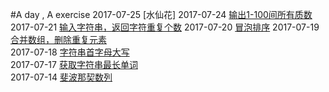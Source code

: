 #A day , A exercise
2017-07-25 [水仙花]
2017-07-24 [输出1-100间所有质数](zhishu.js)
2017-07-21 [输入字符串，返回字符重复个数]() 
2017-07-20 [冒泡排序]()
2017-07-19 [合并数组，删除重复元素](mergeArrays.js)  
2017-07-18 [字符串首字母大写](changeUpperWord.js)  
2017-07-17 [获取字符串最长单词](getLongestWord.js)  
2017-07-14 [斐波那契数列](feibo.js)